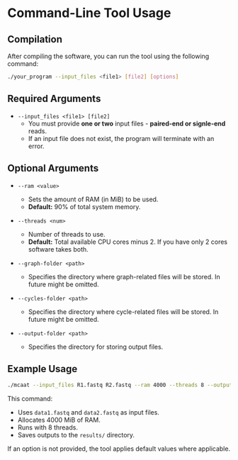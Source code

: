 # Command-Line Tool Usage

## Compilation

After compiling the software, you can run the tool using the following command:

```bash
./your_program --input_files <file1> [file2] [options]
```

## Required Arguments

- `--input_files <file1> [file2]`
  - You must provide **one or two** input files - **paired-end or signle-end** reads.
  - If an input file does not exist, the program will terminate with an error.

## Optional Arguments

- `--ram <value>`

  - Sets the amount of RAM (in MiB) to be used.
  - **Default:** 90% of total system memory.

- `--threads <num>`

  - Number of threads to use.
  - **Default:** Total available CPU cores minus 2. If you have only 2 cores software takes both.

- `--graph-folder <path>`

  - Specifies the directory where graph-related files will be stored. In future might be omitted.

- `--cycles-folder <path>`

  - Specifies the directory where cycle-related files will be stored. In future might be omitted.

- `--output-folder <path>`

  - Specifies the directory for storing output files.

## Example Usage

```bash
./mcaat --input_files R1.fastq R2.fastq --ram 4000 --threads 8 --output-folder results/
```

This command:

- Uses `data1.fastq` and `data2.fastq` as input files.
- Allocates 4000 MiB of RAM.
- Runs with 8 threads.
- Saves outputs to the `results/` directory.

If an option is not provided, the tool applies default values where applicable.


